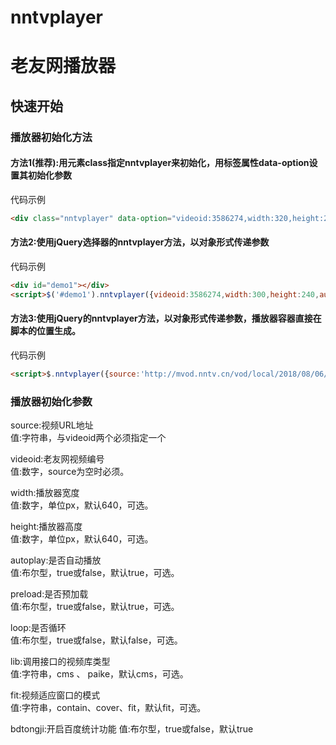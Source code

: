 # nntvplayer
# 老友网播放器

## 快速开始

### 播放器初始化方法
#### 方法1(推荐):用元素class指定nntvplayer来初始化，用标签属性data-option设置其初始化参数
代码示例
```html
<div class="nntvplayer" data-option="videoid:3586274,width:320,height:240,autoplay:true"></div>
```

#### 方法2:使用jQuery选择器的nntvplayer方法，以对象形式传递参数
代码示例
```html
<div id="demo1"></div>
<script>$('#demo1').nntvplayer({videoid:3586274,width:300,height:240,autoplay:false,poster:'http://img.nntv.cn/images/2018-8-6/5OdZ806_1533557854353_bzuMeVN_4.jpg'});</script>
```

#### 方法3:使用jQuery的nntvplayer方法，以对象形式传递参数，播放器容器直接在脚本的位置生成。
代码示例
```html
<script>$.nntvplayer({source:'http://mvod.nntv.cn/vod/local/2018/08/06/5OdZ806_1533557204084_dN2aO3w_2666.mp4',width:300,height:240,autoplay:false,loop:true});</script>
```

### 播放器初始化参数

source:视频URL地址<br>
值:字符串，与videoid两个必须指定一个

videoid:老友网视频编号<br>
值:数字，source为空时必须。

width:播放器宽度<br>
值:数字，单位px，默认640，可选。

height:播放器高度<br>
值:数字，单位px，默认640，可选。

autoplay:是否自动播放<br>
值:布尔型，true或false，默认true，可选。

preload:是否预加载<br>
值:布尔型，true或false，默认true，可选。

loop:是否循环<br>
值:布尔型，true或false，默认false，可选。

lib:调用接口的视频库类型<br>
值:字符串，cms 、 paike，默认cms，可选。

fit:视频适应窗口的模式<br>
值:字符串，contain、cover、fit，默认fit，可选。

bdtongji:开启百度统计功能
值:布尔型，true或false，默认true
